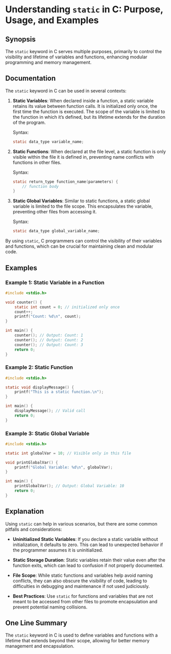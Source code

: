 <!--
Meta Description: # Understanding `static` in C: Purpose, Usage, and Examples ## Synopsis The `static` keyword in C serves multiple purposes, primarily to control the v...
Meta Keywords: static, function, variables, variable, functions
-->

# Understanding `static` in C: Purpose, Usage, and Examples

## Synopsis
The `static` keyword in C serves multiple purposes, primarily to control the visibility and lifetime of variables and functions, enhancing modular programming and memory management.

## Documentation
The `static` keyword in C can be used in several contexts:

1. **Static Variables**: When declared inside a function, a static variable retains its value between function calls. It is initialized only once, the first time the function is executed. The scope of the variable is limited to the function in which it’s defined, but its lifetime extends for the duration of the program.

   Syntax:
   ```c
   static data_type variable_name;
   ```

2. **Static Functions**: When declared at the file level, a static function is only visible within the file it is defined in, preventing name conflicts with functions in other files.

   Syntax:
   ```c
   static return_type function_name(parameters) {
       // function body
   }
   ```

3. **Static Global Variables**: Similar to static functions, a static global variable is limited to the file scope. This encapsulates the variable, preventing other files from accessing it.

   Syntax:
   ```c
   static data_type global_variable_name;
   ```

By using `static`, C programmers can control the visibility of their variables and functions, which can be crucial for maintaining clean and modular code.

## Examples
### Example 1: Static Variable in a Function
```c
#include <stdio.h>

void counter() {
    static int count = 0; // initialized only once
    count++;
    printf("Count: %d\n", count);
}

int main() {
    counter(); // Output: Count: 1
    counter(); // Output: Count: 2
    counter(); // Output: Count: 3
    return 0;
}
```

### Example 2: Static Function
```c
#include <stdio.h>

static void displayMessage() {
    printf("This is a static function.\n");
}

int main() {
    displayMessage(); // Valid call
    return 0;
}
```

### Example 3: Static Global Variable
```c
#include <stdio.h>

static int globalVar = 10; // Visible only in this file

void printGlobalVar() {
    printf("Global Variable: %d\n", globalVar);
}

int main() {
    printGlobalVar(); // Output: Global Variable: 10
    return 0;
}
```

## Explanation
Using `static` can help in various scenarios, but there are some common pitfalls and considerations:

- **Uninitialized Static Variables**: If you declare a static variable without initialization, it defaults to zero. This can lead to unexpected behavior if the programmer assumes it is uninitialized.
  
- **Static Storage Duration**: Static variables retain their value even after the function exits, which can lead to confusion if not properly documented.

- **File Scope**: While static functions and variables help avoid naming conflicts, they can also obscure the visibility of code, leading to difficulties in debugging and maintenance if not used judiciously.

- **Best Practices**: Use `static` for functions and variables that are not meant to be accessed from other files to promote encapsulation and prevent potential naming collisions.

## One Line Summary
The `static` keyword in C is used to define variables and functions with a lifetime that extends beyond their scope, allowing for better memory management and encapsulation.